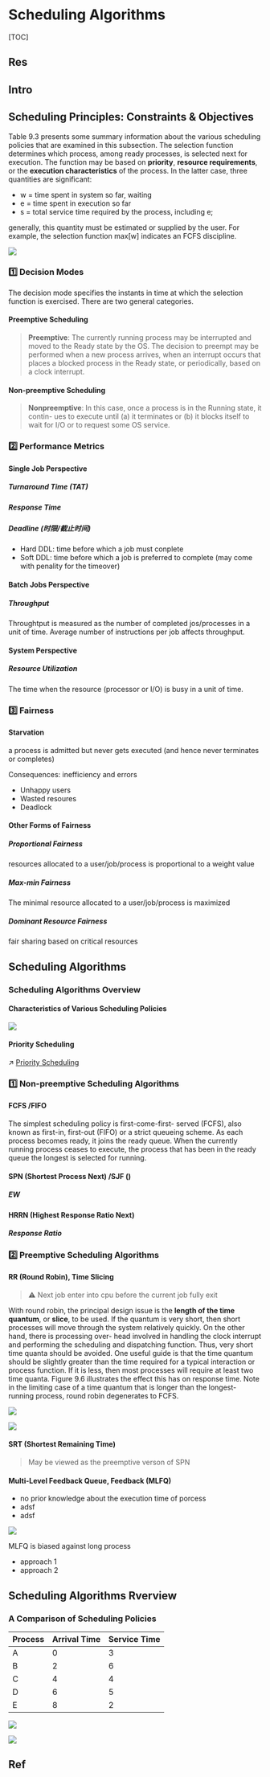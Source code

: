 # Scheduling Algorithms

[TOC]



## Res


## Intro


## Scheduling Principles: Constraints & Objectives
Table 9.3 presents some summary information about the various scheduling policies that are examined in this subsection. The selection function determines which process, among ready processes, is selected next for execution. The function may be based on **priority**, **resource requirements**, or the **execution characteristics** of the process. In the latter case, three quantities are significant:
- w = time spent in system so far, waiting
- e = time spent in execution so far
- s = total service time required by the process, including e; 

generally, this quantity must be estimated or supplied by the user.
For example, the selection function max[w] indicates an FCFS discipline.

![](../../../../../../../Assets/Pics/Screenshot%202023-05-18%20at%203.13.48%20PM.png)


### 1️⃣ Decision Modes
The decision mode specifies the instants in time at which the selection function is exercised. There are two general categories.

#### Preemptive Scheduling
> **Preemptive**: The currently running process may be interrupted and moved to the Ready state by the OS. The decision to preempt may be performed when a new process arrives, when an interrupt occurs that places a blocked process in the Ready state, or periodically, based on a clock interrupt.



#### Non-preemptive Scheduling
> **Nonpreemptive**: In this case, once a process is in the Running state, it contin- ues to execute until (a) it terminates or (b) it blocks itself to wait for I/O or to request some OS service.



### 2️⃣ Performance Metrics
#### Single Job Perspective
##### Turnaround Time (TAT)

##### Response Time
##### Deadline (时限/截止时间)
- Hard DDL: time before which a job must conplete
- Soft DDL: time before which a job is preferred to complete (may come with penality for the timeover)


#### Batch Jobs Perspective
##### Throughput
Throughtput is measured as the number of completed jos/processes in a unit of time.
Average number of instructions per job affects throughput.


#### System Perspective
##### Resource Utilization
The time when the resource (processor or I/O) is busy in a unit of time. 


### 3️⃣ Fairness
#### Starvation
a process is admitted but never gets executed (and hence never terminates or completes)

Consequences: inefficiency and errors
- Unhappy users
- Wasted resoures
- Deadlock

#### Other Forms of Fairness
##### Proportional Fairness
resources allocated to a user/job/process is proportional to a weight value

##### Max-min Fairness
The minimal resource allocated to a user/job/process is maximized

##### Dominant Resource Fairness
fair sharing based on critical resources



## Scheduling Algorithms
### Scheduling Algorithms Overview
#### Characteristics of Various Scheduling Policies
![](../../../../../../../Assets/Pics/Screenshot%202023-05-18%20at%202.36.09%20PM.png)


#### Priority Scheduling
↗ [Priority Scheduling](Uniprocessor%20Scheduling/Priority%20Scheduling.md)


### 1️⃣ Non-preemptive Scheduling Algorithms
#### FCFS /FIFO
The simplest scheduling policy is first-come-first- served (FCFS), also known as first-in, first-out (FIFO) or a strict queueing scheme. As each process becomes ready, it joins the ready queue. When the currently running process ceases to execute, the process that has been in the ready queue the longest is selected for running.



#### SPN (Shortest Process Next) /SJF ()

##### EW


#### HRRN (Highest Response Ratio Next)
##### Response Ratio


### 2️⃣ Preemptive Scheduling Algorithms
#### RR (Round Robin), Time Slicing

> ⚠ Next job enter into cpu before the current job fully exit


With round robin, the principal design issue is the **length of the time quantum**, or **slice**, to be used. If the quantum is very short, then short processes will move through the system relatively quickly. On the other hand, there is processing over- head involved in handling the clock interrupt and performing the scheduling and dispatching function. Thus, very short time quanta should be avoided. One useful guide is that the time quantum should be slightly greater than the time required for a typical interaction or process function. If it is less, then most processes will require at least two time quanta. Figure 9.6 illustrates the effect this has on response time. Note in the limiting case of a time quantum that is longer than the longest-running process, round robin degenerates to FCFS.


![](../../../../../../../Assets/Pics/Screenshot%202023-05-18%20at%204.08.21%20PM.png)


![](../../../../../../../Assets/Pics/Screenshot%202023-05-18%20at%204.13.03%20PM.png)



#### SRT (Shortest Remaining Time)
> May be viewed as the preemptive verson of SPN



#### Multi-Level Feedback Queue, Feedback (MLFQ)
- no prior knowledge about the execution time of porcess
- adsf
- adsf

![](../../../../../../../Assets/Pics/Screenshot%202023-05-18%20at%204.13.47%20PM.png)


MLFQ is biased against long process
- approach 1
- approach 2




## Scheduling Algorithms Rverview
### A Comparison of Scheduling Policies
| Process | Arrival Time | Service Time |
| - | - | - |
| A | 0 | 3 |
| B | 2 | 6 |
| C | 4 | 4 |
| D | 6 | 5 |
| E | 8 | 2 |

![](../../../../../../../Assets/Pics/Screenshot%202023-05-18%20at%202.41.22%20PM.png)

![](../../../../../../../Assets/Pics/Screenshot%202023-05-18%20at%203.22.49%20PM.png)



## Ref

